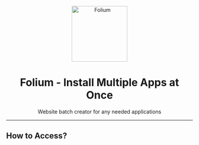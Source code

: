 <p align="center"><img src="https://github.com/user-attachments/assets/86bfa2d4-3a27-4061-bd91-ebe75d895024" alt= Folium Logo width="150"</p>

<h1 align="center">Folium - Install Multiple Apps at Once</h1>

<p align="center">Website batch creator for any needed applications</p>

<hr>

## How to Access?
